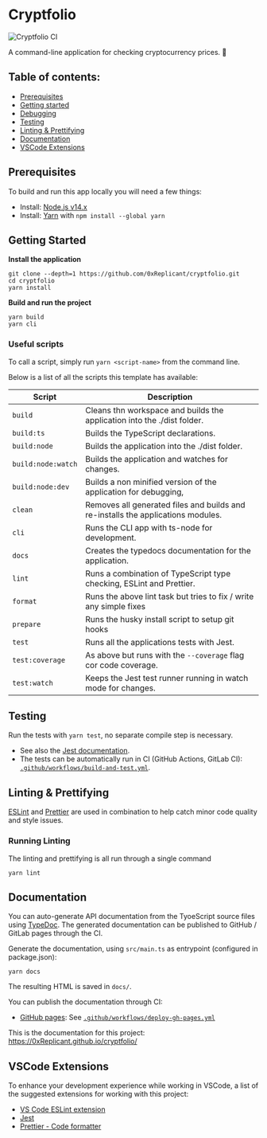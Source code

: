 # Cryptfolio

![Cryptfolio CI](https://github.com/0xReplicant/cryptfolio/workflows/Build%20and%20test/badge.svg)

A command-line application for checking cryptocurrency prices. 🚀

## Table of contents:

- [Prerequisites](#prerequisites)
- [Getting started](#getting-started)
- [Debugging](#debugging)
- [Testing](#testing)
- [Linting & Prettifying](#linting--prettifying)
- [Documentation](#documentation)
- [VSCode Extensions](#vscode-extensions)

## Prerequisites

To build and run this app locally you will need a few things:

- Install: [Node.js v14.x](https://nodejs.org/en/)
- Install: [Yarn](https://yarnpkg.com) with `npm install --global yarn`

## Getting Started

**Install the application**

    git clone --depth=1 https://github.com/0xReplicant/cryptfolio.git
    cd cryptfolio
    yarn install

**Build and run the project**

    yarn build
    yarn cli

### Useful scripts

To call a script, simply run `yarn <script-name>` from the command line.

Below is a list of all the scripts this template has available:

| Script            | Description                                                                      |
| ----------------- | -------------------------------------------------------------------------------- |
| `build`           | Cleans thn workspace and builds the application into the ./dist folder.          |
| `build:ts`        | Builds the TypeScript declarations.                                              |
| `build:node`      | Builds the application into the ./dist folder.                                   |
| `build:node:watch`| Builds the application and watches for changes.                                  |
| `build:node:dev`  | Builds a non minified version of the application for debugging,                  |
| `clean`           | Removes all generated files and builds and re-installs the applications modules. |
| `cli`             | Runs the CLI app with ts-node for development.                                   |
| `docs`            | Creates the typedocs documentation for the application.                          |
| `lint`            | Runs a combination of TypeScript type checking, ESLint and Prettier.             |
| `format`          | Runs the above lint task but tries to fix / write any simple fixes               |
| `prepare`         | Runs the husky install script to setup git hooks                                 |
| `test`            | Runs all the applications tests with Jest.                                       |
| `test:coverage`   | As above but runs with the `--coverage` flag cor code coverage.                  |
| `test:watch`      | Keeps the Jest test runner running in watch mode for changes.                    |

## Testing

Run the tests with `yarn test`, no separate compile step is necessary.

* See also the [Jest documentation](https://jestjs.io/docs/getting-started).
* The tests can be automatically run in CI (GitHub Actions, GitLab CI): [`.github/workflows/build-and-test.yml`](https://github.com/0xReplicant/cryptfolio/blob/master/.github/workflows/build-and-test.yml).


## Linting & Prettifying

[ESLint](https://eslint.org) and [Prettier](https://prettier.io) are used in combination to help catch minor code quality and style issues.

### Running Linting

The linting and prettifying is all run through a single command

    yarn lint

## Documentation

You can auto-generate API documentation from the TyoeScript source files using [TypeDoc](https://typedoc.org/guides/doccomments/). The generated documentation can be published to GitHub / GitLab pages through the CI.

Generate the documentation, using `src/main.ts` as entrypoint (configured in package.json):

    yarn docs

The resulting HTML is saved in `docs/`.

You can publish the documentation through CI:
* [GitHub pages](https://pages.github.com/): See [`.github/workflows/deploy-gh-pages.yml`](https://github.com/0xReplicant/cryptfolio/blob/master/.github/workflows/deploy-gh-pages.yml)

This is the documentation for this project: https://0xReplicant.github.io/cryptfolio/

## VSCode Extensions

To enhance your development experience while working in VSCode, a list of the suggested extensions for working with this project:

- [VS Code ESLint extension](https://marketplace.visualstudio.com/items?itemName=dbaeumer.vscode-eslint)
- [Jest](https://marketplace.visualstudio.com/items?itemName=orta.vscode-jest)
- [Prettier - Code formatter](https://marketplace.visualstudio.com/items?itemName=esbenp.prettier-vscode)
